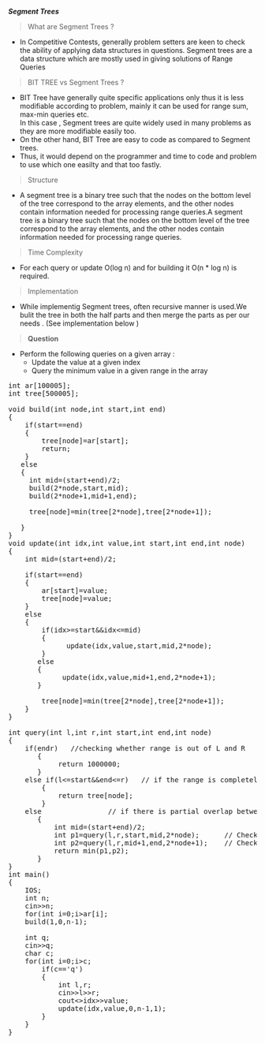 _**Segment Trees**_

>What are Segment Trees ?    
 - In Competitive Contests, generally problem setters are keen to check the ability of applying data structures in questions.
Segment trees are a data structure which are mostly used in giving solutions of Range Queries  

>BIT TREE vs Segment Trees ?  
 - BIT Tree have generally quite specific applications only thus it is less modifiable according to problem, mainly it can be used for range sum, max-min queries etc.  
 In this case , Segment trees are quite widely used in many problems as they are more modifiable easily too.  
 - On the other hand, BIT Tree are easy to code as compared to Segment trees.  
 - Thus, it would depend on the programmer and time to code and problem to use which one easilty and that too fastly.

 >Structure  
  - A segment tree is a binary tree such that the nodes on the bottom level of the tree correspond to the array elements, and the other nodes contain information needed for processing range queries.A segment tree is a binary tree such that the nodes on the bottom level of the tree correspond to the array elements, and the other nodes contain information needed for processing range queries. 

>Time Complexity  
 - For each query or update O(log n) and for building it O(n * log n) is required.

>Implementation  
 - While implementig Segment trees, often recursive manner is used.We bulit the tree in both the half parts and then merge the parts as per our needs . (See implementation below )  

>**Question**
 - Perform the following queries on a given array :
   - Update the value at a given index
   - Query the minimum value in a given range in the array

<pre>
int ar[100005];
int tree[500005];

void build(int node,int start,int end)
{
    if(start==end)
    {
        tree[node]=ar[start];
        return;
    }
   else
   {
     int mid=(start+end)/2;
     build(2*node,start,mid);
     build(2*node+1,mid+1,end);

     tree[node]=min(tree[2*node],tree[2*node+1]);

   }
}
void update(int idx,int value,int start,int end,int node)
{
    int mid=(start+end)/2;

    if(start==end)
    {
        ar[start]=value;
        tree[node]=value;
    }
    else
    {
        if(idx>=start&&idx<=mid)
        {
              update(idx,value,start,mid,2*node);
        }
       else 
       {
             update(idx,value,mid+1,end,2*node+1);
       }
        
        tree[node]=min(tree[2*node],tree[2*node+1]);
    }
}

int query(int l,int r,int start,int end,int node)
{
    if(end<l||start>r)   //checking whether range is out of L and R
       {
            return 1000000;
       }
    else if(l<=start&&end<=r)   // if the range is completely under L and R
        {
            return tree[node];
        }
    else                // if there is partial overlap between range and L and R
       {
           int mid=(start+end)/2;
           int p1=query(l,r,start,mid,2*node);      // Checking for answer in left part
           int p2=query(l,r,mid+1,end,2*node+1);    // Checking for answer in right part
           return min(p1,p2);
       }
}
int main()
{   
    IOS;
    int n;
    cin>>n;
    for(int i=0;i<n;i++)
        cin>>ar[i];
    build(1,0,n-1);

    int q;
    cin>>q;
    char c;
    for(int i=0;i<q;i++)
    {
        cin>>c;
        if(c=='q')
        {
            int l,r;
            cin>>l>>r;
            cout<<query(l,r,0,n-1,1)<<endl;
        }
        else
        { 
            int idx,value;
            cin>>idx>>value;
            update(idx,value,0,n-1,1);
        }
    } 
}

<pre>
